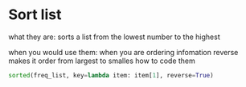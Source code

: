 # Sort list

what they are:
sorts a list from the lowest number to the highest

when you would use them:
when you are ordering infomation
reverse makes it order from largest to smalles
how to code them

```python
sorted(freq_list, key=lambda item: item[1], reverse=True)
```
